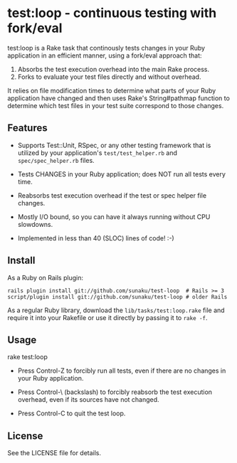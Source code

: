 test:loop - continuous testing with fork/eval
=============================================

test:loop is a Rake task that continously tests changes in your Ruby
application in an efficient manner, using a fork/eval approach that:

1. Absorbs the test execution overhead into the main Rake process.
2. Forks to evaluate your test files directly and without overhead.

It relies on file modification times to determine what parts of your Ruby
application have changed and then uses Rake's String#pathmap function to
determine which test files in your test suite correspond to those changes.


Features
--------

* Supports Test::Unit, RSpec, or any other testing framework that is utilized
  by your application's `test/test_helper.rb` and `spec/spec_helper.rb` files.

* Tests CHANGES in your Ruby application; does NOT run all tests every time.

* Reabsorbs test execution overhead if the test or spec helper file changes.

* Mostly I/O bound, so you can have it always running without CPU slowdowns.

* Implemented in less than 40 (SLOC) lines of code! :-)


Install
-------

As a Ruby on Rails plugin:

    rails plugin install git://github.com/sunaku/test-loop  # Rails >= 3
    script/plugin install git://github.com/sunaku/test-loop # older Rails

As a regular Ruby library, download the `lib/tasks/test:loop.rake` file and
require it into your Rakefile or use it directly by passing it to `rake -f`.


Usage
-----

rake test:loop

* Press Control-Z to forcibly run all tests, even
  if there are no changes in your Ruby application.

* Press Control-\ (backslash) to forcibly reabsorb the test
  execution overhead, even if its sources have not changed.

* Press Control-C to quit the test loop.


License
-------

See the LICENSE file for details.

